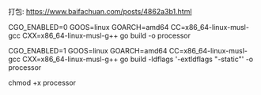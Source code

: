 打包:
https://www.baifachuan.com/posts/4862a3b1.html

CGO_ENABLED=0 GOOS=linux  GOARCH=amd64  CC=x86_64-linux-musl-gcc  CXX=x86_64-linux-musl-g++ go build -o processor

CGO_ENABLED=1 GOOS=linux  GOARCH=amd64  CC=x86_64-linux-musl-gcc  CXX=x86_64-linux-musl-g++  go build -ldflags '-extldflags "-static"' -o processor


chmod +x processor